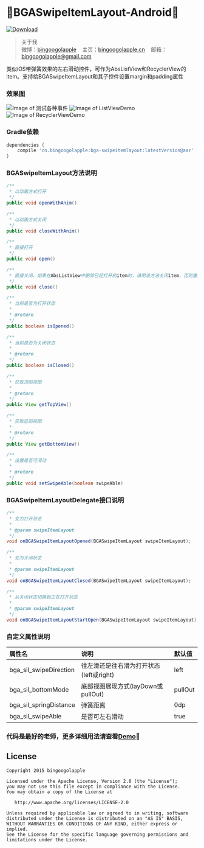 :running:BGASwipeItemLayout-Android:running:
============

[ ![Download](https://api.bintray.com/packages/bingoogolapple/maven/bga-swipeitemlayout/images/download.svg) ](https://bintray.com/bingoogolapple/maven/bga-swipeitemlayout/_latestVersion)
>关于我<br/>
>微博：<a href="http://weibo.com/bingoogol" target="_blank">bingoogolapple</a>&nbsp;&nbsp;&nbsp;&nbsp;主页：<a  href="http://www.bingoogolapple.cn" target="_blank">bingoogolapple.cn</a>&nbsp;&nbsp;&nbsp;&nbsp;邮箱：<a href="mailto:bingoogolapple@gmail.com" target="_blank">bingoogolapple@gmail.com</a>

类似iOS带弹簧效果的左右滑动控件，可作为AbsListView和RecyclerView的item。支持给BGASwipeItemLayout和其子控件设置margin和padding属性

### 效果图
![Image of 测试各种事件](https://raw.githubusercontent.com/bingoogolapple/BGASwipeItemLayout-Android/master/screenshots/1-event.gif)
![Image of ListViewDemo](https://raw.githubusercontent.com/bingoogolapple/BGASwipeItemLayout-Android/master/screenshots/2-listview.gif)
![Image of RecyclerViewDemo](https://raw.githubusercontent.com/bingoogolapple/BGASwipeItemLayout-Android/master/screenshots/3-recyclerview.gif)

### Gradle依赖

```groovy
dependencies {
    compile 'cn.bingoogolapple:bga-swipeitemlayout:latestVersion@aar'
}
```

### BGASwipeItemLayout方法说明

```java
/**
 * 以动画方式打开
 */
public void openWithAnim()

/**
 * 以动画方式关闭
 */
public void closeWithAnim()

/**
 * 直接打开
 */
public void open()

/**
 * 直接关闭。如果在AbsListView中删除已经打开的item时，请用该方法关闭item，否则重用item时有问题。RecyclerView中可以用该方法，也可以用closeWithAnim
 */
public void close()

/**
 * 当前是否为打开状态
 *
 * @return
 */
public boolean isOpened()

/**
 * 当前是否为关闭状态
 *
 * @return
 */
public boolean isClosed()

/**
 * 获取顶部视图
 *
 * @return
 */
public View getTopView()

/**
 * 获取底部视图
 *
 * @return
 */
public View getBottomView()

/**
 * 设置是否可滑动
 *
 * @return
 */
public void setSwipeAble(boolean swipeAble)
```

### BGASwipeItemLayoutDelegate接口说明

```java
/**
 * 变为打开状态
 *
 * @param swipeItemLayout
 */
void onBGASwipeItemLayoutOpened(BGASwipeItemLayout swipeItemLayout);

/**
 * 变为关闭状态
 *
 * @param swipeItemLayout
 */
void onBGASwipeItemLayoutClosed(BGASwipeItemLayout swipeItemLayout);

/**
 * 从关闭状态切换到正在打开状态
 *
 * @param swipeItemLayout
 */
void onBGASwipeItemLayoutStartOpen(BGASwipeItemLayout swipeItemLayout);
```

### 自定义属性说明

属性名 | 说明 | 默认值
:----------- | :----------- | :-----------
bga_sil_swipeDirection         | 往左滑还是往右滑为打开状态(left或right)        | left
bga_sil_bottomMode         | 底部视图展现方式(layDown或pullOut)        | pullOut
bga_sil_springDistance         | 弹簧距离        | 0dp
bga_sil_swipeAble         | 是否可左右滑动        | true

### 代码是最好的老师，更多详细用法请查看[Demo](https://github.com/bingoogolapple/BGASwipeItemLayout-Android/tree/master/demo):feet:

## License

    Copyright 2015 bingoogolapple

    Licensed under the Apache License, Version 2.0 (the "License");
    you may not use this file except in compliance with the License.
    You may obtain a copy of the License at

       http://www.apache.org/licenses/LICENSE-2.0

    Unless required by applicable law or agreed to in writing, software
    distributed under the License is distributed on an "AS IS" BASIS,
    WITHOUT WARRANTIES OR CONDITIONS OF ANY KIND, either express or implied.
    See the License for the specific language governing permissions and
    limitations under the License.
